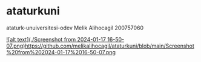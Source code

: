 # ataturkuni
ataturk-unuiversitesi-odev
Melik Alihocagil
200757060

[![alt text](./Screenshot from 2024-01-17 16-50-07.png)](https://github.com/melikalihocagil/ataturkuni/blob/main/Screenshot%20from%202024-01-17%2016-50-07.png)https://github.com/melikalihocagil/ataturkuni/blob/main/Screenshot%20from%202024-01-17%2016-50-07.png
